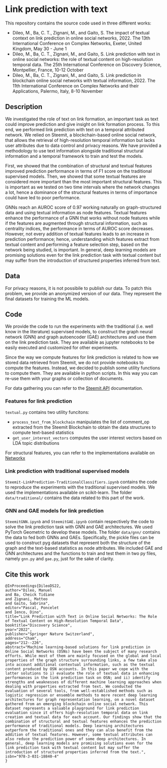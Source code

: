 # Link prediction with text
This repository contains the source code used in three different works:
- Dileo, M., Ba, C. T., Zignani, M., and Gaito, S. The impact of textual context on link prediction in online social networks, 2022. The 13th International Conference on Complex Networks, Exeter, United Kingdom, May 30 - June 1
- Dileo, M., Ba, C. T., Zignani, M., and Gaito, S. Link prediction with text in online social networks: the role of textual content on high-resolution temporal data. The 25th International Conference on Discovery Science, Montpellier, France, 10-12 October
- Dileo, M., Ba, C. T., Zignani, M., and Gaito, S. Link prediction in blockchain online social networks with textual information, 2022. The 11th International Conference on Complex Networks and their Applications, Palermo, Italy, 8-10 November

## Description
We investigated the role of text on link formation, an important task as text could improve prediction and give insight on link formation process. To this end, we performed link prediction with text on a temporal attributed network. We relied on Steemit, a blockchain-based online social network, that allows the retrieval of high-resolution temporal information but lacks user attributes due to data control and privacy reasons. We have provided a methodology to use text information alongside traditional structural information and a temporal framework to train and test the models.

First, we showed that the combination of structural and textual features improved prediction performance in terms of F1 score on the traditional supervised models. Then, we showed that some textual features are considered more important than the most important structural features.  This is important as we tested on two time intervals where the network changes a lot, hence a dominance of the structural features in terms of importance could have led to poor performance. 

GNNs reach an AUROC score of 0.97 working naturally on graph-structured data and using textual information as node features. Textual features enhance the performance of a GNN that works without node features while if the features are augmented through structural information, such as centrality indices, the performance in terms of AUROC score decreases. However, not every addition of textual features leads to an increase in prediction performance; hence, understanding which features extract from textual content and performing a feature selection step, based on the network being studied, is important. In general, deep learning models are promising solutions even for the link prediction task with textual content but may suffer from the introduction of structured properties inferred from text.

## Data

For privacy reasons, it is not possibile to publish our data. To patch this problem, we provide an anonymized version of our data. They represent the final datasets for training the ML models.

## Code
We provide the code to run the experiments with the traditional (i.e. well know in the literature) supervised models, to construct the graph neural network (GNN) and graph autoencoder (GAE) architectures and use them on the link prediction task. They are available as jupyter notebooks to be easily executed and customized for other experiments.  

Since the way we compute features for link prediction is related to how we stored data retrieved from Steemit, we do not provide notebooks to compute the features.
Instead, we decided to publish some utility functions to compute them. They are available in python scripts. In this way you can re-use them with your graphs or collection of documents.

For data gathering you can refer to the [Steemit API](https://developers.steem.io/) documentation.

### Features for link prediction

``textual.py`` contains two utility funcitons:
- ``process_text_from_blockchain`` manipulates the list of comment\_op extracted from the Steemit Blockchain to obtain the data structures to compute text-based statistics
- ``get_user_interest_vectors`` computes the user interest vectors based on LDA topic distributions

For structural features, you can refer to the implementations available on [Networkx](https://networkx.org/documentation/stable/reference/algorithms/link_prediction.html)

### Link prediction with traditional supervised models

``Steemit-LinkPrediction-TraditionalClassifiers.ipynb`` contains the code to reproduce the experiments with the traditional supervised models. We used the implementations available on scikit-learn. The folder ``data/traditional/`` contains the data related to this part of the work.

### GNN and GAE models for link prediction
``SteemitGNN.ipynb`` and ``SteemitGAE.ipynb`` contain respectively the code to solve the link prediction task with GNN and GAE architectures. We used PyTorch Geometric to develop these models. The folder ``data/gnn/`` contains the data to fed both GNNs and GAEs. Specifically, the pickle files can be used to construct pyg datasets that represent both the structure of the graph and the text-based statistics as node attributes. We included GAE and GNN architectures and the functions to train and test them in two py files, namely ``gnn.py`` and ``gae.py``, just for the sake of clarity.

## Cite this work
```
@InProceedings{DileoDS22,
author="Dileo, Manuel
and Ba, Cheick Tidiane
and Zignani, Matteo
and Gaito, Sabrina",
editor="Pascal, Poncelet
and Ienco, Dino",
title="Link Prediction with Text in Online Social Networks: The Role of Textual Content on High-Resolution Temporal Data",
booktitle="Discovery Science",
year="2022",
publisher="Springer Nature Switzerland",
address="Cham",
pages="212--226",
abstract="Machine learning-based solutions for link prediction in Online Social Networks (OSNs) have been the subject of many research efforts. While most of them are mainly focused on the global and local properties of the graph structure surrounding links, a few take also into account additional contextual information, such as the textual content produced by OSN accounts. In this paper we cope with the latter solutions to i) evaluate the role of textual data in enhancing performances in the link prediction task on OSN; and ii) identify strengths and weaknesses of different machine learning approaches when dealing with properties extracted from text. We conducted the evaluation of several tools, from well-established methods such as logistic regression or ensemble methods to more recent deep learning architectures for graph representation learning, on a novel dataset gathered from an emerging blockchain online social network. This dataset represents a valuable playground for link prediction evaluation since it offers high-resolution temporal data on link creation and textual data for each account. Our findings show that the combination of structural and textual features enhances the prediction performance of traditional models. Deep learning architectures outperform the traditional ones and they can also benefit from the addition of textual features. However, some textual attributes can also reduce the prediction power of some deep architectures. In general, deep learning models are promising solutions even for the link prediction task with textual content but may suffer the introduction of structured properties inferred from the text.",
isbn="978-3-031-18840-4"
}
```

